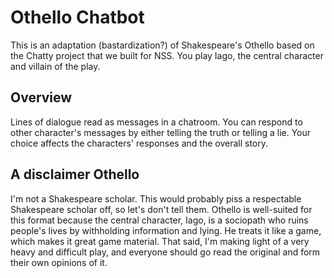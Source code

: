 # Othello Chatbot

This is an adaptation (bastardization?) of Shakespeare's Othello based on the Chatty project that we built for NSS. You play Iago, the central character and villain of the play. 

## Overview
Lines of dialogue read as messages in a chatroom. You can respond to other character's messages by either telling the truth or telling a lie. Your choice affects the characters' responses and the overall story.
 

## A disclaimer Othello
I'm not a Shakespeare scholar. This would probably piss a respectable Shakespeare scholar off, so let's don't tell them. Othello is well-suited for this format because the central character, Iago, is a sociopath who ruins people's lives by withholding information and lying. He treats it like a game, which makes it great game material. That said, I'm making light of a very heavy and difficult play, and everyone should go read the original and form their own opinions of it. 
